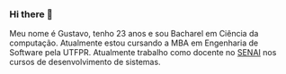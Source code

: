 ### Hi there 👋

Meu nome é Gustavo, tenho 23 anos e sou Bacharel em Ciência da computação. Atualmente estou cursando a MBA em Engenharia de Software pela UTFPR. Atualmente trabalho como docente no [SENAI](http://sc.senai.br/) nos cursos de desenvolvimento de sistemas.
